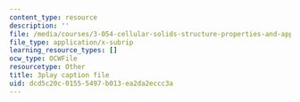 ```yaml
---
content_type: resource
description: ''
file: /media/courses/3-054-cellular-solids-structure-properties-and-applications-spring-2015/dcd5c20c01555497b013ea2da2eccc3a_rjYk_5_oe6U.vtt
file_type: application/x-subrip
learning_resource_types: []
ocw_type: OCWFile
resourcetype: Other
title: 3play caption file
uid: dcd5c20c-0155-5497-b013-ea2da2eccc3a
---
```

